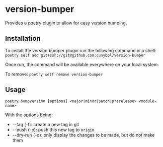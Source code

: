 # version-bumper
Provides a poetry plugin to allow for easy version bumping.

## Installation
To install the version bumper plugin run the following command in a shell:
`poetry self add git+ssh://git@github.com:cunybpl/version-bumper`

Once run, the command will be available everywhere on your local system.

To remove:
`poetry self remove version-bumper`

## Usage
`poetry bumpversion [options] <major|minor|patch|prerelease> <module-name>`

With the options being:
- --tag (-t): create a new tag in git
- --push (-p): push this new tag to `origin`
- --dry-run (-d): only display the changes to be made, but do not make them
